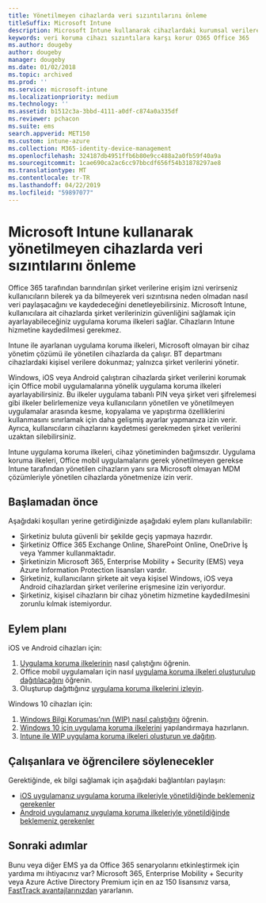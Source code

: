 ```yaml
---
title: Yönetilmeyen cihazlarda veri sızıntılarını önleme
titleSuffix: Microsoft Intune
description: Microsoft Intune kullanarak cihazlardaki kurumsal verilere erişim izni verin ve verileri sızıntılara karşı koruyun.
keywords: veri koruma cihazı sızıntılara karşı korur O365 Office 365
ms.author: dougeby
author: dougeby
manager: dougeby
ms.date: 01/02/2018
ms.topic: archived
ms.prod: ''
ms.service: microsoft-intune
ms.localizationpriority: medium
ms.technology: ''
ms.assetid: b1512c3a-3bbd-4111-a0df-c874a0a335df
ms.reviewer: pchacon
ms.suite: ems
search.appverid: MET150
ms.custom: intune-azure
ms.collection: M365-identity-device-management
ms.openlocfilehash: 324187db4951ffb6b80e9cc488a2a0fb59f40a9a
ms.sourcegitcommit: 1cae690ca2ac6cc97bbcdf656f54b31878297ae8
ms.translationtype: MT
ms.contentlocale: tr-TR
ms.lasthandoff: 04/22/2019
ms.locfileid: "59897077"
---
```

# <a name="prevent-data-leaks-on-non-managed-devices-using-microsoft-intune"></a>Microsoft Intune kullanarak yönetilmeyen cihazlarda veri sızıntılarını önleme

Office 365 tarafından barındırılan şirket verilerine erişim izni verirseniz kullanıcıların bilerek ya da bilmeyerek veri sızıntısına neden olmadan nasıl veri paylaşacağını ve kaydedeceğini denetleyebilirsiniz. Microsoft Intune, kullanıcılara ait cihazlarda şirket verilerinizin güvenliğini sağlamak için ayarlayabileceğiniz uygulama koruma ilkeleri sağlar. Cihazların Intune hizmetine kaydedilmesi gerekmez. 

Intune ile ayarlanan uygulama koruma ilkeleri, Microsoft olmayan bir cihaz yönetim çözümü ile yönetilen cihazlarda da çalışır. BT departmanı cihazlardaki kişisel verilere dokunmaz; yalnızca şirket verilerini yönetir. 

Windows, iOS veya Android çalıştıran cihazlarda şirket verilerini korumak için Office mobil uygulamalarına yönelik uygulama koruma ilkeleri ayarlayabilirsiniz. Bu ilkeler uygulama tabanlı PIN veya şirket veri şifrelemesi gibi ilkeler belirlemenize veya kullanıcıların yönetilen ve yönetilmeyen uygulamalar arasında kesme, kopyalama ve yapıştırma özelliklerini kullanmasını sınırlamak için daha gelişmiş ayarlar yapmanıza izin verir. Ayrıca, kullanıcıların cihazlarını kaydetmesi gerekmeden şirket verilerini uzaktan silebilirsiniz. 

Intune uygulama koruma ilkeleri, cihaz yönetiminden bağımsızdır. Uygulama koruma ilkeleri, Office mobil uygulamalarını gerek yönetilmeyen gerekse Intune tarafından yönetilen cihazların yanı sıra Microsoft olmayan MDM çözümleriyle yönetilen cihazlarda yönetmenize izin verir. 

## <a name="before-you-begin"></a>Başlamadan önce

Aşağıdaki koşulları yerine getirdiğinizde aşağıdaki eylem planı kullanılabilir:
* Şirketiniz buluta güvenli bir şekilde geçiş yapmaya hazırdır.
* Şirketiniz Office 365 Exchange Online, SharePoint Online, OneDrive İş veya Yammer kullanmaktadır.
* Şirketinizin Microsoft 365, Enterprise Mobility + Security (EMS) veya Azure Information Protection lisansları vardır.
* Şirketiniz, kullanıcıların şirkete ait veya kişisel Windows, iOS veya Android cihazlardan şirket verilerine erişmesine izin veriyordur. 
* Şirketiniz, kişisel cihazların bir cihaz yönetim hizmetine kaydedilmesini zorunlu kılmak istemiyordur. 

## <a name="action-plan"></a>Eylem planı

iOS ve Android cihazları için: 

1. [Uygulama koruma ilkelerinin](app-protection-policy.md) nasıl çalıştığını öğrenin.
2. Office mobil uygulamaları için nasıl [uygulama koruma ilkeleri oluşturulup dağıtılacağını](app-protection-policies.md) öğrenin. 
3. Oluşturup dağıttığınız [uygulama koruma ilkelerini izleyin](app-protection-policies-monitor.md). 

Windows 10 cihazları için: 

1. [Windows Bilgi Koruması’nın (WIP) nasıl çalıştığını](https://docs.microsoft.com/windows/threat-protection/windows-information-protection/protect-enterprise-data-using-wip) öğrenin. 
2. [Windows 10 için uygulama koruma ilkelerini](app-protection-policies-configure-windows-10.md) yapılandırmaya hazırlanın.
3. [Intune ile WIP uygulama koruma ilkeleri oluşturun ve dağıtın](windows-information-protection-policy-create.md).

## <a name="what-to-tell-employees-and-students"></a>Çalışanlara ve öğrencilere söylenecekler

Gerektiğinde, ek bilgi sağlamak için aşağıdaki bağlantıları paylaşın: 
* [iOS uygulamanız uygulama koruma ilkeleriyle yönetildiğinde beklemeniz gerekenler](app-protection-enabled-apps-ios.md)
* [Android uygulamanız uygulama koruma ilkeleriyle yönetildiğinde beklemeniz gerekenler](app-protection-enabled-apps-android.md) 

## <a name="next-steps"></a>Sonraki adımlar

Bunu veya diğer EMS ya da Office 365 senaryolarını etkinleştirmek için yardıma mı ihtiyacınız var? Microsoft 365, Enterprise Mobility + Security veya Azure Active Directory Premium için en az 150 lisansınız varsa, [FastTrack avantajlarınızdan](https://docs.microsoft.com/enterprise-mobility-security/solutions/enterprise-mobility-fasttrack-program) yararlanın. 
